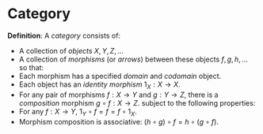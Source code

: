 # Category
**Definition**: A *category* consists of:
- A collection of *objects* $X, Y, Z, \ldots$
- A collection of *morphisms* (or *arrows*) between these objects $f, g, h, \ldots$
so that:
- Each morphism has a specified *domain* and *codomain* object.
- Each object has an *identity morphism* $1_X: X \to X$.
- For any pair of morphisms $f: X \to Y$ and $g: Y \to Z$, there is a *composition* morphism $g \circ f: X \to Z$.
subject to the following properties:
- For any $f: X \to Y$, $1_Y \circ f = f = f \circ 1_X$.
- Morphism composition is associative: $(h \circ g) \circ f = h \circ (g \circ f)$.